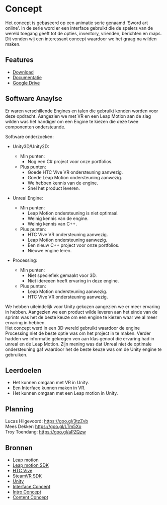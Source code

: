 # Concept
Het concept is gebaseerd op een animatie serie genaamd 'Sword art online'. In de serie word er een interface gebruikt die de spelers van de wereld toegang geeft tot de opties, inventory, vrienden, berichten en maps. Dit vonden wij een interessant concept waardoor we het graag na wilden maken.

## Features
- [Download](#)
- [Documentatie](https://app.asana.com/0/894619252604420/board)
- [Google Drive](https://drive.google.com/drive/folders/15yyzSiBMMeK2aws38RVjT1BxdM5t4XQX)

## Software Anaylse 
Er waren verschillende Engines en talen die gebruikt konden worden voor deze opdracht. Aangezien we met VR en een Leap Motion aan de slag wilden was het handiger om een Engine te kiezen die deze twee componenten ondersteunde.

 Software onderzoeken:
- Unity3D/Unity2D:
	- Min punten:
		- Nog een C# project voor onze portfolios.
	- Plus punten:
		- Goede HTC Vive VR ondersteuning aanwezig.
    	- Goede Leap Motion ondersteuning aanwezig.
   		- We hebben kennis van de engine.
    	- Snel het product leveren.
    
- Unreal Engine:
	- Min punten:
		- Leap Motion ondersteuning is niet optimaal.
		- Weinig kennis van de engine.
		- Weinig kennis van C++.
	- Plus punten:
		- HTC Vive VR ondersteuning aanwezig.
    	- Leap Motion ondersteuning aanwezig.
    	- Een nieuw C++ project voor onze portfolios.
    	- Nieuwe engine leren.
    
- Processing:
  	- Min punten:
		- Niet speciefiek gemaakt voor 3D.
		- Niet idereeen heeft ervaring in deze engine.
  	- Plus punten:
		- Leap Motion ondersteuning aanwezig.
		- HTC Vive VR ondersteuning aanwezig.

We hebben uiteindelijk voor Unity gekozen aangezien we er meer ervaring in hebben. Aangezien we een product wilde leveren aan het einde van de sprints was het de beste keuze om een engine te kiezen waar we al meer ervaring in hebben.<br>
Het concept werd in een 3D wereld gebruikt waardoor de engine Processing niet de beste optie was om het project in te maken. Verder hadden we informatie gekregen ven aan klas genoot die ervaring had in unreal en de Leap Motion. Zijn mening was dat Unreal niet de optimale ondersteuning gaf waardoor het de beste keuze was om de Unity engine te gebruiken.
 

## Leerdoelen 
- Het kunnen omgaan met VR in Unity.
- Een Interface kunnen maken in VR.
- Het kunnen omgaan met een Leap motion in Unity.

## Planning 
Lucas Hilgevoord: https://goo.gl/3tzZvb<br>
Mees Dekker:   https://goo.gl/LTm5Xo<br>
Troy Toendang:  https://goo.gl/aPZQzw<br>

## Bronnen
- [Leap motion](https://www.leapmotion.com/)
- [Leap motion SDK](https://developer.leapmotion.com/unity/)
- [HTC Vive](https://www.vive.com/eu/)
- [SteamVR SDK](https://github.com/ValveSoftware/steamvr_unity_plugin/releases/tag/1.2.3)
- [Unity](https://unity3d.com/)
- [Interface Concept](https://www.youtube.com/watch?v=d70Sc0IzKm0)
- [Intro Concept](https://www.youtube.com/watch?v=EUcrAwZamls)
- [Content Concept](https://www.youtube.com/watch?v=ALGcJVFb5oo)
